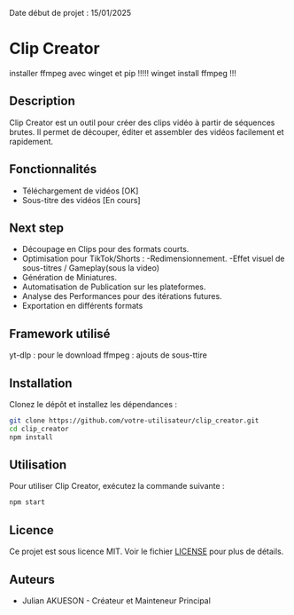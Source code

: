 Date début de projet : 15/01/2025

# Clip Creator

installer ffmpeg avec winget et pip
!!!!! winget install ffmpeg  !!!

## Description
Clip Creator est un outil pour créer des clips vidéo à partir de séquences brutes. Il permet de découper, éditer et assembler des vidéos facilement et rapidement.

## Fonctionnalités
- Téléchargement de vidéos [OK]
- Sous-titre des vidéos [En cours]

## Next step
- Découpage en Clips pour des formats courts.
- Optimisation pour TikTok/Shorts :
    -Redimensionnement.
    -Effet visuel de sous-titres / Gameplay(sous la video)
- Génération de Miniatures.
- Automatisation de Publication sur les plateformes.
- Analyse des Performances pour des itérations futures.
- Exportation en différents formats 

## Framework utilisé
yt-dlp : pour le download
ffmpeg : ajouts de sous-ttire

## Installation
Clonez le dépôt et installez les dépendances :
```bash
git clone https://github.com/votre-utilisateur/clip_creator.git
cd clip_creator
npm install
```

## Utilisation
Pour utiliser Clip Creator, exécutez la commande suivante :
```bash
npm start
```

## Licence
Ce projet est sous licence MIT. Voir le fichier [LICENSE](LICENSE) pour plus de détails.

## Auteurs
- Julian AKUESON - Créateur et Mainteneur Principal

